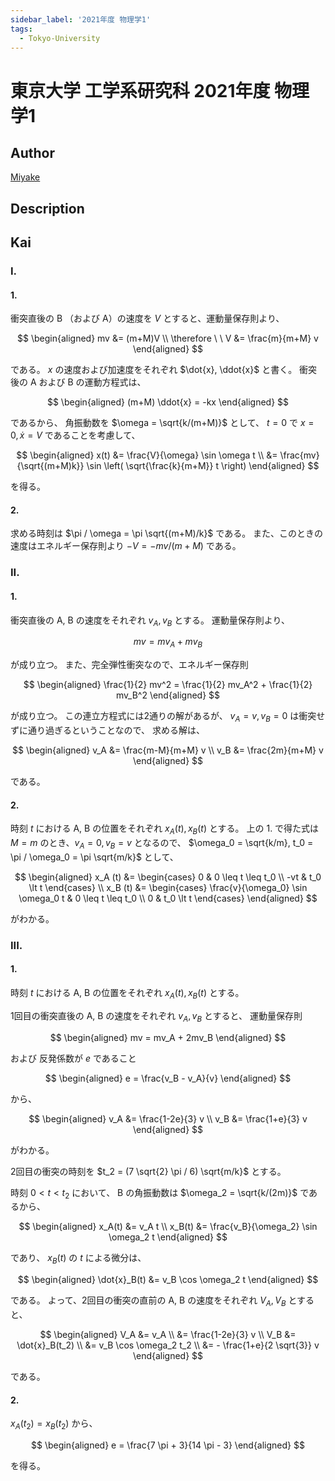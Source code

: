 ```yaml
---
sidebar_label: '2021年度 物理学1'
tags:
  - Tokyo-University
---
```


# 東京大学 工学系研究科 2021年度 物理学1

## **Author**
[Miyake](https://miyake.github.io/exams/index.html)

## **Description**

## **Kai**
### I.
#### 1.
衝突直後の B （および A）の速度を $V$ とすると、運動量保存則より、

$$
\begin{aligned}
mv &= (m+M)V
\\
\therefore \ \ 
V &= \frac{m}{m+M} v
\end{aligned}
$$

である。
$x$ の速度および加速度をそれぞれ $\dot{x}, \ddot{x}$ と書く。
衝突後の A および B の運動方程式は、

$$
\begin{aligned}
(m+M) \ddot{x} = -kx
\end{aligned}
$$

であるから、 角振動数を $\omega = \sqrt{k/(m+M)}$ として、
$t=0$ で $x=0, \dot{x}=V$ であることを考慮して、

$$
\begin{aligned}
x(t)
&= \frac{V}{\omega} \sin \omega t
\\
&= \frac{mv}{\sqrt{(m+M)k}} \sin \left( \sqrt{\frac{k}{m+M}} t \right)
\end{aligned}
$$

を得る。

#### 2.
求める時刻は $\pi / \omega = \pi \sqrt{(m+M)/k}$ である。
また、このときの速度はエネルギー保存則より $-V = -mv/(m+M)$ である。

### II.
#### 1.
衝突直後の A, B の速度をそれぞれ $v_A, v_B$ とする。
運動量保存則より、

$$
mv = mv_A + mv_B
$$

が成り立つ。
また、完全弾性衝突なので、エネルギー保存則

$$
\begin{aligned}
\frac{1}{2} mv^2 = \frac{1}{2} mv_A^2 + \frac{1}{2} mv_B^2
\end{aligned}
$$

が成り立つ。
この連立方程式には2通りの解があるが、
$v_A = v, v_B = 0$ は衝突せずに通り過ぎるということなので、
求める解は、

$$
\begin{aligned}
v_A &= \frac{m-M}{m+M} v
\\
v_B &= \frac{2m}{m+M} v
\end{aligned}
$$

である。

#### 2.
時刻 $t$ における A, B の位置をそれぞれ $x_A(t), x_B(t)$ とする。
上の 1. で得た式は $M=m$ のとき、$v_A = 0, v_B = v$ となるので、
$\omega_0 = \sqrt{k/m}, t_0 = \pi / \omega_0 = \pi \sqrt{m/k}$ として、

$$
\begin{aligned}
x_A (t) &=
\begin{cases}
  0 & 0 \leq t \leq t_0 \\
-vt & t_0 \lt t
\end{cases}
\\
x_B (t) &=
\begin{cases}
\frac{v}{\omega_0} \sin \omega_0 t & 0 \leq t \leq t_0 \\
0 & t_0 \lt t
\end{cases}
\end{aligned}
$$

がわかる。

### III.
#### 1.
時刻 $t$ における A, B の位置をそれぞれ $x_A(t), x_B(t)$ とする。

1回目の衝突直後の A, B の速度をそれぞれ $v_A, v_B$ とすると、
運動量保存則

$$
\begin{aligned}
mv = mv_A + 2mv_B
\end{aligned}
$$

および
反発係数が $e$ であること

$$
\begin{aligned}
e = \frac{v_B - v_A}{v}
\end{aligned}
$$

から、

$$
\begin{aligned}
v_A &= \frac{1-2e}{3} v
\\
v_B &= \frac{1+e}{3} v
\end{aligned}
$$

がわかる。

2回目の衝突の時刻を $t_2 = (7 \sqrt{2} \pi / 6) \sqrt{m/k}$ とする。

時刻 $0 \lt t \lt t_2$ において、
B の角振動数は $\omega_2 = \sqrt{k/(2m)}$ であるから、

$$
\begin{aligned}
x_A(t) &= v_A t
\\
x_B(t) &= \frac{v_B}{\omega_2} \sin \omega_2 t
\end{aligned}
$$

であり、 $x_B(t)$ の $t$ による微分は、

$$
\begin{aligned}
\dot{x}_B(t) &= v_B \cos \omega_2 t
\end{aligned}
$$

である。
よって、2回目の衝突の直前の A, B の速度をそれぞれ $V_A, V_B$ とすると、

$$
\begin{aligned}
V_A
&= v_A
\\
&= \frac{1-2e}{3} v
\\
V_B
&= \dot{x}_B(t_2)
\\
&= v_B \cos \omega_2 t_2
\\
&= - \frac{1+e}{2 \sqrt{3}} v
\end{aligned}
$$

である。

#### 2.
$x_A(t_2) = x_B(t_2)$ から、

$$
\begin{aligned}
e = \frac{7 \pi + 3}{14 \pi - 3}
\end{aligned}
$$

を得る。